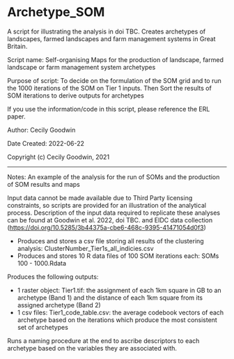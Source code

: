 # Archetype_SOM

A script for illustrating the analysis in doi TBC. Creates archetypes of landscapes, farmed landscapes and farm management systems in Great Britain.

Script name: Self-organising Maps for the production of landscape, farmed landscape or farm management system archetypes 

Purpose of script: To decide on the formulation of the SOM grid and to run the 1000 iterations of the SOM on Tier 1 inputs. Then Sort the results of SOM iterations to derive outputs for archetypes

If you use the information/code in this script, please reference the ERL paper.

Author: Cecily Goodwin

Date Created: 2022-06-22

Copyright (c) Cecily Goodwin, 2021

---------------------------

Notes: An example of the analysis for the run of SOMs and the production of SOM results and maps

Input data cannot be made available due to Third Party licensing constraints, so scripts are provided for an illustration of the analytical process. 
Description of the input data required to replicate these analyses can be found at Goodwin et al. 2022, doi TBC. and EIDC data collection (https://doi.org/10.5285/3b44375a-cbe6-468c-9395-41471054d0f3)
   
- Produces and stores a csv file storing all results of the clustering analysis: ClusterNumber_Tier1s_all_indicies.csv
- Produces and stores 10 R data files of 100 SOM iterations each: SOMs 100 - 1000.Rdata

Produces the following outputs:
- 1 raster object: Tier1.tif: the assignment of each 1km square in GB to an archetype (Band 1) and the distance of each 1km square from its assigned archetype (Band 2)
- 1 csv files: Tier1_code_table.csv: the average codebook vectors of each archetype based on the iterations which produce the most consistent set of archetypes

Runs a naming procedure at the end to ascribe descriptors to each archetype based on the variables they are associated with.
